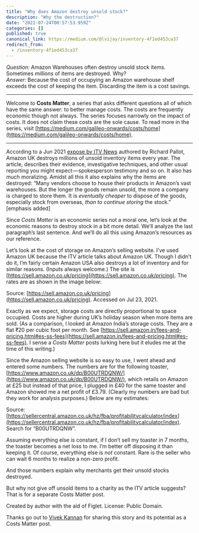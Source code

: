 ```yaml
---
title: "Why does Amazon destroy unsold stock?"
description: "Why the destruction?"
date: "2021-07-24T00:57:53.959Z"
categories: []
published: true
canonical_link: https://medium.com/@lvijay/inventory-4f1ed453ca37
redirect_from:
  - /inventory-4f1ed453ca37
---
```


_Question:_ Amazon Warehouses often destroy unsold stock items. Sometimes _millions_ of items are destroyed. Why?  
_Answer:_ Because the cost of occupying an Amazon warehouse shelf exceeds the cost of keeping the item. Discarding the item is a cost savings.

---

Welcome to **Costs Matter**, a series that asks different questions all of which have the same answer: to better manage costs. The costs are frequently economic though not always. The series focuses narrowly on the impact of costs. It does not claim these costs are the sole cause. To read more in the series, visit [https://medium.com/galileo-onwards/costs/home](https://medium.com/galileo-onwards/costs/home).

---

According to a Jun 2021 [expose by ITV News](https://www.itv.com/news/2021-06-21/amazon-destroying-millions-of-items-of-unsold-stock-in-one-of-its-uk-warehouses-every-year-itv-news-investigation-finds) authored by Richard Pallot, Amazon UK destroys millions of unsold inventory items every year. The article, describes their evidence, investigative techniques, and other usual reporting you might expect — spokesperson testimony and so on. It also has much moralizing. Amidst all this it also explains why the items are destroyed: “Many vendors choose to house their products in Amazon’s vast warehouses. But the longer the goods remain unsold, the more a company is charged to store them. It is _eventually cheaper_ to dispose of the goods, especially stock from overseas, _than to continue storing_ the stock.” \[emphasis added\]

Since _Costs Matter_ is an economic series not a moral one, let’s look at the economic reasons to destroy stock in a bit more detail. We’ll analyze the last paragraph’s last sentence. And we’ll do all this using Amazon’s resources as our reference.

Let’s look at the cost of storage on Amazon’s selling website. I’ve used Amazon UK because the ITV article talks about Amazon UK. Though I didn’t do it, I’m fairly certain Amazon USA also destroys a lot of inventory and for similar reasons. (Inputs always welcome.) The site is [https://sell.amazon.co.uk/pricing](https://sell.amazon.co.uk/pricing). The rates are as shown in the image below:

Source: [https://sell.amazon.co.uk/pricing](https://sell.amazon.co.uk/pricing). Accessed on Jul 23, 2021.

Exactly as we expect, storage costs are directly proportional to space occupied. Costs are higher during UK’s holiday season when more items are sold. (As a comparison, I looked at Amazon India’s storage costs. They are a flat ₹20 per cubic foot per month. See [https://sell.amazon.in/fees-and-pricing.html#es-ss-fees](https://sell.amazon.in/fees-and-pricing.html#es-ss-fees). I sense a _Costs Matter_ posts lurking here but it eludes me at the time of this writing.)

Since the Amazon selling website is so easy to use, I went ahead and entered some numbers. The numbers are for the following toaster, [https://www.amazon.co.uk/dp/B00UTRDQNW/](https://www.amazon.co.uk/dp/B00UTRDQNW/), which retails on Amazon at £25 but instead of that price, I plugged in £40 for the same toaster and Amazon showed me a net profit of £3.79. (Clearly my numbers are bad but they work for analysis purposes.) Below are my estimates:

Source: [https://sellercentral.amazon.co.uk/hz/fba/profitabilitycalculator/index](https://sellercentral.amazon.co.uk/hz/fba/profitabilitycalculator/index). Search for “B00UTRDQNW”.

Assuming everything else is constant, if I don’t sell my toaster in 7 months, the toaster becomes a net loss to me. I’m better off disposing it than keeping it. Of course, everything else is _not_ constant. Rare is the seller who can wait 6 months to realize a non-zero profit.

And those numbers explain why merchants get their unsold stocks destroyed.

But why not give off unsold items to a charity as the ITV article suggests? That is for a separate Costs Matter post.

Created by author with the aid of Figlet. License: Public Domain.

Thanks go out to [Vivek Kannan](https://medium.com/u/1e6cf2ddfc9e) for sharing this story and its potential as a Costs Matter post.
